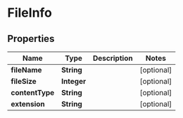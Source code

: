 

# FileInfo


## Properties

| Name | Type | Description | Notes |
|------------ | ------------- | ------------- | -------------|
|**fileName** | **String** |  |  [optional] |
|**fileSize** | **Integer** |  |  [optional] |
|**contentType** | **String** |  |  [optional] |
|**extension** | **String** |  |  [optional] |



